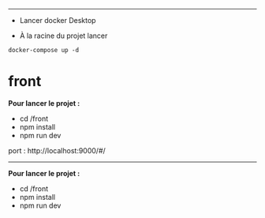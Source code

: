 ---
- Lancer docker Desktop

- À la racine du projet lancer
```
docker-compose up -d 
```
# front
**Pour lancer le projet :**

- cd /front
- npm install
- npm run dev
  
port : http://localhost:9000/#/

 ---

**Pour lancer le projet :**

- cd /front
- npm install
- npm run dev
